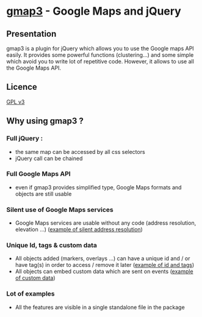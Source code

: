 [gmap3](http://gmap3.net/) - Google Maps and jQuery
===================================================

Presentation
------------

gmap3 is a plugin for jQuery which allows you to use the Google maps API easily.
It provides some powerful functions (clustering...) and some simple which avoid you to write lot of repetitive code.
However, it allows to use all the Google Maps API.

Licence
-------
[GPL v3](http://www.gnu.org/licenses/gpl.html)

Why using gmap3 ?
-----------------

### Full jQuery : 
 - the same map can be accessed by all css selectors
 - jQuery call can be chained

### Full Google Maps API
 - even if gmap3 provides simplified type, Google Maps formats and objects are still usable

### Silent use of Google Maps services
 - Google Maps services are usable without any code (address resolution, elevation ...) ([example of silent address resolution](http://gmap3.net/en/catalog/10-overlays/marker-41))

### Unique Id, tags & custom data
 - All objects added (markers, overlays ...) can have a unique id and / or have tag(s) in order to access / remove it later ([example of id and tags](http://gmap3.net/en/catalog/16-misc/clear-59))
 - All objects can embed custom data which are sent on events ([example of custom data](http://gmap3.net/en/catalog/10-overlays/marker-41))

### Lot of examples 
 - All the features are visible in a single standalone file in the package
